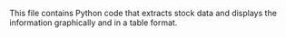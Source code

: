 This file contains Python code that extracts stock data and displays the information graphically and in a table format.
